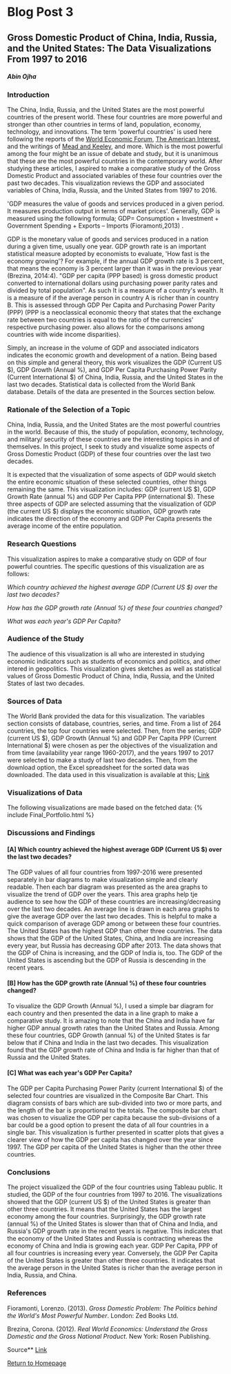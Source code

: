 # Blog Post 3
## Gross Domestic Product of China, India, Russia, and the United States: The Data Visualizations From 1997 to 2016
##### Abin Ojha
### Introduction
The China, India, Russia, and the United States are the most powerful countries of the present world. These four countries are more powerful and stronger than other countries in terms of land, population, economy, technology, and innovations. The term 'powerful countries' is used here following the reports of the [World Economic Forum](https://www.weforum.org/agenda/2017/03/worlds-biggest-economies-in-2017/), [The American Interest](https://www.the-american-interest.com/2017/01/24/the-eight-great-powers-of-2017/), and the writings of [Mead and Keeley](https://www.hudson.org/research/13270-the-eight-great-powers-of-2017), and more. Which is the most powerful among the four might be an issue of debate and study, but it is unanimous that these are the most powerful countries in the contemporary world. After studying these articles, I aspired to make a comparative study of the Gross Domestic Product and associated variables of these four countries over the past two decades. This visualization reviews the GDP and associated variables of China, India, Russia, and the United States from 1997 to 2016.

'GDP measures the value of goods and services produced in a given period. It measures production output in terms of market prices'. Generally, GDP is measured using the following formula; GDP= Consumption + Investment + Government Spending + Exports – Imports (Fioramonti,2013) .

GDP is the monetary value of goods and services produced in a nation during a given time, usually one year. GDP growth rate is an important statistical measure adopted by economists to evaluate, 'How fast is the economy growing'? For example, if the annual GDP growth rate is 3 percent, that means the economy is 3 percent larger than it was in the previous year (Brezina, 2014:4). "GDP per capita (PPP based) is gross domestic product converted to international dollars using purchasing power parity rates and divided by total population". As such It is a measure of a country's wealth. It is a measure of if the average person in country A is richer than in country B. This is assessed through GDP Per Capita and Purchasing Power Parity (PPP) (PPP is a neoclassical economic theory that states that the exchange rate between two countries is equal to the ratio of the currencies' respective purchasing power. also allows for the comparisons among countries with wide income disparities).

Simply, an increase in the volume of GDP and associated indicators indicates the economic growth and development of a nation. Being based on this simple and general theory, this work visualizes the GDP (Current US $), GDP Growth (Annual %), and GDP Per Capita Purchasing Power Parity (Current International $) of China, India, Russia, and the United States in the last two decades. Statistical data is collected from the World Bank database. Details of the data are presented in the Sources section below.

### Rationale of the Selection of a Topic
China, India, Russia, and the United States are the most powerful countries in the world. Because of this, the study of population, economy, technology, and military/ security of these countries are the interesting topics in and of themselves. In this project, I seek to study and visualize some aspects of Gross Domestic Product (GDP) of these four countries over the last two decades.

It is expected that the visualization of some aspects of GDP would sketch the entire economic situation of these selected countries, other things remaining the same. This visualization includes: GDP (current US $), GDP Growth Rate (annual %) and GDP Per Capita PPP (international $).  These three aspects of GDP are selected assuming that the visualization of GDP (the current US $) displays the economic situation, GDP growth rate indicates the direction of the economy and GDP Per Capita presents the average income of the entire population.

### Research Questions
This visualization aspires to make a comparative study on GDP of four powerful countries. The specific questions of this visualization are as follows:

*Which country achieved the highest average GDP (Current US $) over the last two decades?*

*How has the GDP growth rate (Annual %) of these four countries changed?*  

*What was each year's GDP Per Capita?*

### Audience of the Study
The audience of this visualization is all who are interested in studying economic indicators such as students of economics and politics, and other intered in geopolitics. This visualization gives sketches as well as statistical values of Gross Domestic Product of China, India, Russia, and the United States of last two decades. 

### Sources of Data
The World Bank provided the data for this visualization. The variables section consists of database, countries, series, and time. From a list of 264 countries, the top four countries were selected. Then, from the series; GDP (current US $), GDP Growth (Annual %) and GDP Per Capita PPP (Current International $) were chosen as per the objectives of the visualization and from time (availability year range 1960-2017), and the years 1997 to 2017 were selected to make a study of last two decades. Then, from the download option, the Excel spreadsheet for the sorted data was downloaded. The data used in this visualization is available at this; [Link](http://databank.worldbank.org/data/reports.aspx?source=world-development-indicators)

### Visualizations of Data
The following visualizations are made based on the fetched data:
{% include Final_Portfolio.html %}

### Discussions and Findings

#### [A] Which country achieved the highest average GDP (Current US $) over the last two decades?
The GDP values of all four countries from 1997-2016 were presented separately in bar diagrams to make visualization simple and clearly readable. Then each bar diagram was presented as the area graphs to visualize the trend of GDP over the years. This area graphs help tje audience to see how the GDP of these countries are increasing/decreasing over the last two decades. An average line is drawn in each area graphs to give the average GDP over the last two decades. This is helpful to make a quick comparison of average GDP among or between these four countries. The United States has the highest GDP than other three countries. The data shows that the GDP of the United States, China, and India are increasing every year, but Russia has decreasing GDP after 2013. The data shows that the GDP of China is increasing, and the GDP of India is, too. The GDP of the United States is ascending but the GDP of Russia is descending in the recent years. 

#### [B] How has the GDP growth rate (Annual %) of these four countries changed?
To visualize the GDP Growth (Annual %), I used a simple bar diagram for each country and then presented the data in a line graph to make a comparative study. It is amazing to note that the China and India have far higher GDP annual growth rates than the United States and Russia. Among these four countries, GDP Growth (annual %) of the United States is far below that if China and India in the last two decades. This visualization found that the GDP growth rate of China and India is far higher than that of  Russia and the United States.

#### [C] What was each year's GDP Per Capita?
The GDP per Capita Purchasing Power Parity (current International $) of the selected four countries are visualized in the Composite Bar Chart. This diagram consists of bars which are sub-divided into two or more parts, and the length of the bar is proportional to the totals. The composite bar chart was chosen to visualize the GDP per capita because the sub-divisions of a bar could be a good option to present the data of all four countries in a single bar. This visualization is further presented in scatter plots that gives a clearer view of how the GDP per capita has changed over the year since 1997. The GDP per capita of the United States is higher than the other three countries.

### Conclusions
The project visualized the GDP of the four countries using Tableau public. It studied, the GDP of the four countries from 1997 to 2016. The visualizations showed that the GDP (current US $) of the United States is greater than other three countries. It means that the United States has the largest economy among the four countries. Surprisingly, the GDP growth rate (annual %) of the United States is slower than that of China and India, and Russia's GDP growth rate in the recent years is negative. This indicates that the economy of the United States and Russia is contracting whereas the economy of China and India is growing each year. GDP Per Capita, PPP of all four countries is increasing every year. Conversely, the GDP Per Capita of the United States is greater than other three countries. It indicates that the average person in the United States is richer than the average person in India, Russia, and China.


### References
Fioramonti, Lorenzo. (2013). *Gross Domestic Problem: The Politics behind the World's Most Powerful Number*. London: Zed Books Ltd.

Brezina, Corona. (2012). *Real World Economics: Understand the Gross Domestic and the Gross National Product*. New York: Rosen Publishing.

Source** [Link](https://knoema.com/atlas/ranks/GDP-per-capita-based-on-PPP)



[Return to Homepage](https://abinojha.github.io/DataVis/)
